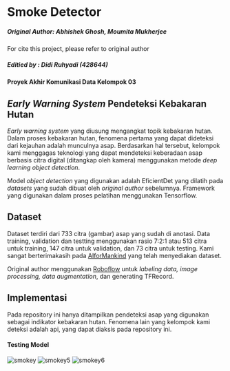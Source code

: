 # Smoke Detector

##### Original Author: Abhishek Ghosh, Moumita Mukherjee
For cite this project, please refer to original author 

##### Editied by : Didi Ruhyadi (428644)

#### Proyek Akhir Komunikasi Data Kelompok 03
## *Early Warning System* Pendeteksi Kebakaran Hutan
*Early warning system* yang diusung mengangkat topik kebakaran hutan. Dalam proses kebakaran hutan, fenomena pertama yang dapat dideteksi dari kejauhan adalah munculnya asap. Berdasarkan hal tersebut, kelompok kami menggagas teknologi yang dapat mendeteksi keberadaan asap berbasis citra digital (ditangkap oleh kamera) menggunakan metode *deep learning object detection*.  

Model *object detection* yang digunakan adalah EficientDet yang dilatih pada *datasets* yang sudah dibuat oleh *original author* sebelumnya. Framework yang digunakan dalam proses pelatihan menggunakan Tensorflow. 

## Dataset

Dataset terdiri dari 733 citra (gambar) asap yang sudah di anotasi. Data training, validation dan testting menggunakan rasio 7:2:1 atau 513 citra untuk training, 147 citra untuk validation, dan 73 citra untuk testing. Kami sangat berterimakasih pada [AIforMankind](https://github.com/aiformankind/wildfire-smoke-detection-camera) yang telah menyediakan dataset.

Original author menggunakan [Roboflow](https://roboflow.com) untuk *labeling data, image processing, data augmentation*, dan generating TFRecord. 

## Implementasi

Pada repository ini hanya ditampilkan pendeteksi asap yang digunakan sebagai indikator kebakaran hutan. Fenomena lain yang kelompok kami deteksi adalah api, yang dapat diaksis pada repository ini. 

#### Testing Model
![smokey](https://user-images.githubusercontent.com/61203589/90588540-79f05800-e1a1-11ea-8fd1-54dbe8170a68.gif)
![smokey5](https://user-images.githubusercontent.com/61203589/90666480-156de100-e213-11ea-856c-fcf7ee1fae4b.gif)
![smokey6](https://user-images.githubusercontent.com/61203589/90666481-156de100-e213-11ea-98f1-de6949c99536.gif)

